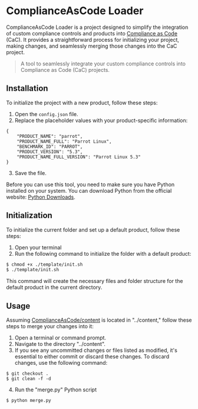 # ComplianceAsCode Loader

ComplianceAsCode Loader is a project designed to simplify the integration of custom compliance controls and products into [Compliance as Code](https://github.com/ComplianceAsCode/content) (CaC). It provides a straightforward process for initializing your project, making changes, and seamlessly merging those changes into the CaC project.

> A tool to seamlessly integrate your custom compliance controls into Compliance as Code (CaC) projects.

## Installation

To initialize the project with a new product, follow these steps:

1. Open the `config.json` file.
2. Replace the placeholder values with your product-specific information:

```bash!
{
    "PRODUCT_NAME": "parrot",
    "PRODUCT_NAME_FULL": "Parrot Linux",
    "BENCHMARK_ID": "PARROT",
    "PRODUCT_VERSION": "5.3",
    "PRODUCT_NAME_FULL_VERSION": "Parrot Linux 5.3"
}
```

3. Save the file.

Before you can use this tool, you need to make sure you have Python installed on your system. You can download Python from the official website: [Python Downloads](https://www.python.org/downloads/).

## Initialization

To initialize the current folder and set up a default product, follow these steps:

1. Open your terminal
2. Run the following command to initialize the folder with a default product:

```bash
$ chmod +x ./template/init.sh
$ ./template/init.sh
```

This command will create the necessary files and folder structure for the default product in the current directory.

## Usage

Assuming [ComplianceAsCode/content](https://github.com/ComplianceAsCode/content) is located in "../content," follow these steps to merge your changes into it:

1. Open a terminal or command prompt. 
2. Navigate to the directory "../content".
3. If you see any uncommitted changes or files listed as modified, it's essential to either commit or discard these changes. To discard changes, use the following command:

```bash!
$ git checkout .
$ git clean -f -d
```

4. Run the "merge.py" Python script

```bash!
$ python merge.py
```